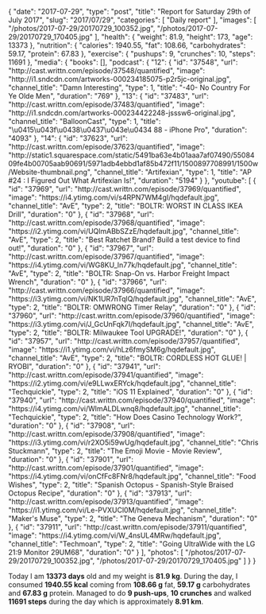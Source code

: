 {
    "date": "2017-07-29",
    "type": "post",
    "title": "Report for Saturday 29th of July 2017",
    "slug": "2017\/07\/29",
    "categories": [
        "Daily report"
    ],
    "images": [
        "\/photos\/2017-07-29\/20170729_100352.jpg",
        "\/photos\/2017-07-29\/20170729_170405.jpg"
    ],
    "health": {
        "weight": 81.9,
        "height": 173,
        "age": 13373
    },
    "nutrition": {
        "calories": 1940.55,
        "fat": 108.66,
        "carbohydrates": 59.17,
        "protein": 67.83
    },
    "exercise": {
        "pushups": 9,
        "crunches": 10,
        "steps": 11691
    },
    "media": {
        "books": [],
        "podcast": {
            "12": {
                "id": "37548",
                "url": "http:\/\/cast.writtn.com\/episode\/37548\/quantified",
                "image": "http:\/\/i1.sndcdn.com\/artworks-000234185075-p2r5jc-original.jpg",
                "channel_title": "Damn Interesting",
                "type": 1,
                "title": "-40- No Country For Ye Olde Men",
                "duration": "769"
            },
            "13": {
                "id": "37483",
                "url": "http:\/\/cast.writtn.com\/episode\/37483\/quantified",
                "image": "http:\/\/i1.sndcdn.com\/artworks-000234422248-jsssw6-original.jpg",
                "channel_title": "BalloonCast",
                "type": 1,
                "title": "\u0415\u043f\u0438\u0437\u043e\u0434 88 - iPhone Pro",
                "duration": "4093"
            },
            "14": {
                "id": "37623",
                "url": "http:\/\/cast.writtn.com\/episode\/37623\/quantified",
                "image": "http:\/\/static1.squarespace.com\/static\/5491ba63e4b01aaa7af07490\/5508409fe4b00705aab90691\/5971adb4ebbd1af85b472f11\/1500897708991\/1500w\/Website-thumbnail.png",
                "channel_title": "Artifexian",
                "type": 1,
                "title": "AP #24 : I Figured Out What Artifexian Is!",
                "duration": "5194"
            }
        },
        "youtube": [
            {
                "id": "37969",
                "url": "http:\/\/cast.writtn.com\/episode\/37969\/quantified",
                "image": "https:\/\/i4.ytimg.com\/vi\/s4RPN7WM4gI\/hqdefault.jpg",
                "channel_title": "AvE",
                "type": 2,
                "title": "BOLTR: WORST IN CLASS IKEA Drill",
                "duration": "0"
            },
            {
                "id": "37968",
                "url": "http:\/\/cast.writtn.com\/episode\/37968\/quantified",
                "image": "https:\/\/i2.ytimg.com\/vi\/UQlmABbSZzE\/hqdefault.jpg",
                "channel_title": "AvE",
                "type": 2,
                "title": "Best Ratchet Brand? Build a test device to find out!",
                "duration": "0"
            },
            {
                "id": "37967",
                "url": "http:\/\/cast.writtn.com\/episode\/37967\/quantified",
                "image": "https:\/\/i4.ytimg.com\/vi\/WG8KU_ln77k\/hqdefault.jpg",
                "channel_title": "AvE",
                "type": 2,
                "title": "BOLTR: Snap-On vs. Harbor Freight Impact Wrench",
                "duration": "0"
            },
            {
                "id": "37966",
                "url": "http:\/\/cast.writtn.com\/episode\/37966\/quantified",
                "image": "https:\/\/i3.ytimg.com\/vi\/NK1UR7nTqlQ\/hqdefault.jpg",
                "channel_title": "AvE",
                "type": 2,
                "title": "BOLTR: OMWRONG Timer Relay",
                "duration": "0"
            },
            {
                "id": "37960",
                "url": "http:\/\/cast.writtn.com\/episode\/37960\/quantified",
                "image": "https:\/\/i3.ytimg.com\/vi\/J_GcUnFqk7I\/hqdefault.jpg",
                "channel_title": "AvE",
                "type": 2,
                "title": "BOLTR: Milwaukee Tool UPGRADE!",
                "duration": "0"
            },
            {
                "id": "37957",
                "url": "http:\/\/cast.writtn.com\/episode\/37957\/quantified",
                "image": "https:\/\/i1.ytimg.com\/vi\/hLz6fmySM6g\/hqdefault.jpg",
                "channel_title": "AvE",
                "type": 2,
                "title": "BOLTR: CORDLESS HOT GLUE! | RYOBI",
                "duration": "0"
            },
            {
                "id": "37941",
                "url": "http:\/\/cast.writtn.com\/episode\/37941\/quantified",
                "image": "https:\/\/i2.ytimg.com\/vi\/e9LLwxERYck\/hqdefault.jpg",
                "channel_title": "Techquickie",
                "type": 2,
                "title": "iOS 11 Explained",
                "duration": "0"
            },
            {
                "id": "37940",
                "url": "http:\/\/cast.writtn.com\/episode\/37940\/quantified",
                "image": "https:\/\/i4.ytimg.com\/vi\/WlmALDLwnq8\/hqdefault.jpg",
                "channel_title": "Techquickie",
                "type": 2,
                "title": "How Does Casino Technology Work?",
                "duration": "0"
            },
            {
                "id": "37908",
                "url": "http:\/\/cast.writtn.com\/episode\/37908\/quantified",
                "image": "https:\/\/i3.ytimg.com\/vi\/r2XO5i59wUg\/hqdefault.jpg",
                "channel_title": "Chris Stuckmann",
                "type": 2,
                "title": "The Emoji Movie - Movie Review",
                "duration": "0"
            },
            {
                "id": "37901",
                "url": "http:\/\/cast.writtn.com\/episode\/37901\/quantified",
                "image": "https:\/\/i4.ytimg.com\/vi\/onCfFc8FNr8\/hqdefault.jpg",
                "channel_title": "Food Wishes",
                "type": 2,
                "title": "Spanish Octopus - Spanish-Style Braised Octopus Recipe",
                "duration": "0"
            },
            {
                "id": "37913",
                "url": "http:\/\/cast.writtn.com\/episode\/37913\/quantified",
                "image": "https:\/\/i1.ytimg.com\/vi\/Le-PVXUCl0M\/hqdefault.jpg",
                "channel_title": "Maker's Muse",
                "type": 2,
                "title": "The Geneva Mechanism",
                "duration": "0"
            },
            {
                "id": "37911",
                "url": "http:\/\/cast.writtn.com\/episode\/37911\/quantified",
                "image": "https:\/\/i4.ytimg.com\/vi\/W_4nsUL4MRw\/hqdefault.jpg",
                "channel_title": "Techmoan",
                "type": 2,
                "title": "Going UltraWide with the LG 21:9 Monitor 29UM68",
                "duration": "0"
            }
        ],
        "photos": [
            "\/photos\/2017-07-29\/20170729_100352.jpg",
            "\/photos\/2017-07-29\/20170729_170405.jpg"
        ]
    }
}

Today I am <strong>13373 days</strong> old and my weight is <strong>81.9 kg</strong>. During the day, I consumed <strong>1940.55 kcal</strong> coming from <strong>108.66 g</strong> fat, <strong>59.17 g</strong> carbohydrates and <strong>67.83 g</strong> protein. Managed to do <strong>9 push-ups</strong>, <strong>10 crunches</strong> and walked <strong>11691 steps</strong> during the day which is approximately <strong>8.91 km</strong>.